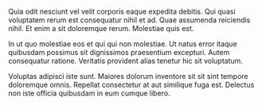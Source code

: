 Quia odit nesciunt vel velit corporis eaque expedita debitis. Qui quasi voluptatem rerum est consequatur nihil et ad. Quae assumenda reiciendis nihil. Et enim a sit doloremque rerum. Molestiae quis est.
 In ut quo molestiae eos et qui qui non molestiae. Ut natus error itaque quibusdam possimus sit dignissimos praesentium excepturi. Autem consequatur ratione. Veritatis provident alias tenetur hic sit voluptatum.
 Voluptas adipisci iste sunt. Maiores dolorum inventore sit sit sint tempore doloremque omnis. Repellat consectetur at aut similique fuga est. Delectus non iste officia quibusdam in eum cumque libero.